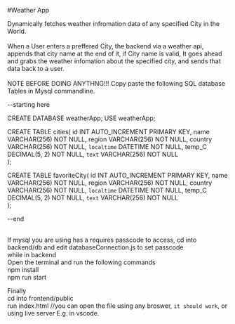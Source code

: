 #Weather App

Dynamically fetches weather infromation data of any specified City in the World.
<br>
<br>
When a User enters a preffered City, the backend via a weather api, appends that city name at the end of it, if City name is valid, It goes ahead and grabs the weather infomation about the specified city, and sends that data back to a user.
<br>
<br>
NOTE BEFORE DOING ANYTHNG!!!
Copy paste the following SQL database Tables in Mysql commandline. <br>

--starting here

CREATE DATABASE weatherApp;
USE weatherApp;

CREATE TABLE cities(
id INT AUTO_INCREMENT PRIMARY KEY,
name VARCHAR(256) NOT NULL,
region VARCHAR(256) NOT NULL,
country VARCHAR(256) NOT NULL,
`localtime` DATETIME NOT NULL,
temp_C DECIMAL(5, 2) NOT NULL,
`text` VARCHAR(256) NOT NULL  
);

CREATE TABLE favoriteCity(
id INT AUTO_INCREMENT PRIMARY KEY,
name VARCHAR(256) NOT NULL,
region VARCHAR(256) NOT NULL,
country VARCHAR(256) NOT NULL,
`localtime` DATETIME NOT NULL,
temp_C DECIMAL(5, 2) NOT NULL,
`text` VARCHAR(256) NOT NULL  
);

--end

<br>
If mysql you are using has a requires passcode to access, cd into backend/db and edit databaseConnection.js to set passcode
<br>
while in backend <br>
Open the terminal and run the following commands <br>
npm install <br>
npm run start <br>

Finally <br>
cd into frontend/public <br>
run index.html //you can open the file using any broswer, `it should work`, or using live server E.g. in vscode.
